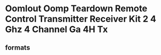 # Oomlout Oomp Teardown Remote Control Transmitter Receiver Kit 2 4 Ghz 4 Channel Ga 4H Tx


## formats
